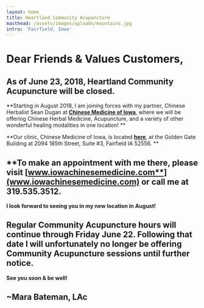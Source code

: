 ```yaml
---
layout: home
title: Heartland Community Acupuncture
masthead: /assets/images/uploads/mountains.jpg
intro: 'Fairfield, Iowa'
---
```

# Dear Friends & Values Customers,

## As of June 23, 2018, Heartland Community Acupuncture will be closed.   

**Starting in August 2018, I am joining forces with my partner, Chinese Herbalist Sean Dugan at **[**Chinese Medicine of Iowa**](www.iowachinesemedicine.com)**, where we will be offering Chinese Herbal Medicine, Acupuncture, and a variety of other wonderful healing modalities in one location! **

**Our clinic, Chinese Medicine of Iowa, is located **[**here**](https://www.google.com/maps/dir/''/chinese+medicine+of+iowa/@41.0383562,-92.0397397,12z/data=!4m8!4m7!1m0!1m5!1m1!1s0x87e665ea1827a0e1:0x39b90bac07f94500!2m2!1d-91.9696998!2d41.0383774)**, at the Golden Gate Building at 2094 185th Street, Suite #3, Fairfield IA 52556. **

## **To make an appointment with me there, please visit **[**www.iowachinesemedicine.com**](www.iowachinesemedicine.com)** or call me at 319.535.3512.**  

**I look forward to seeing you in my new location in August!**

## Regular Community Acupuncture hours will continue through Friday June 22.  **Following that date I will unfortunately no longer be offering Community Acupuncture sessions until further notice.**

**See you soon & be well!**

## **~Mara Bateman, LAc**
